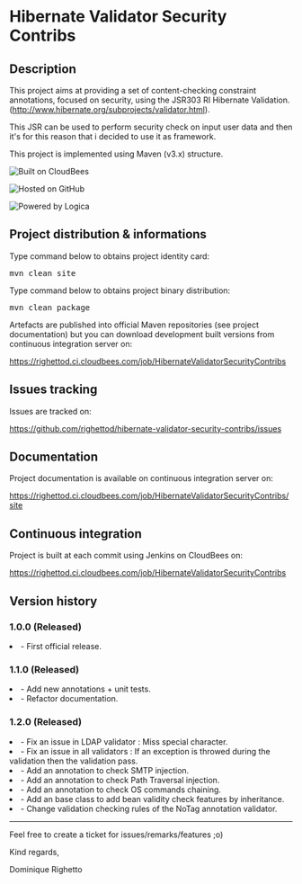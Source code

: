 # Hibernate Validator Security Contribs

## Description
This project aims at providing a set of content-checking constraint annotations, 
focused on security, using the JSR303 RI Hibernate Validation. 
(http://www.hibernate.org/subprojects/validator.html).

This JSR can be used to perform security check on input user data and then it's for this 
reason that i decided to use it as framework.

This project is implemented using Maven (v3.x) structure.

![Built on CloudBees](http://web-static-cloudfront.s3.amazonaws.com/images/badges/BuiltOnDEV.png)

![Hosted on GitHub](http://alx.github.com/gitbook/assets/images/github.png)

![Powered by Logica](http://www.logica.com/img/interface/logo.png)

## Project distribution & informations

Type command below to obtains project identity card:

<pre>mvn clean site</pre>

Type command below to obtains project binary distribution:

<pre>mvn clean package</pre>

Artefacts are published into official Maven repositories (see project documentation) but 
you can download development built versions from continuous integration server on:

https://righettod.ci.cloudbees.com/job/HibernateValidatorSecurityContribs

## Issues tracking
Issues are tracked on: 

https://github.com/righettod/hibernate-validator-security-contribs/issues

## Documentation
Project documentation is available on continuous integration server on:

https://righettod.ci.cloudbees.com/job/HibernateValidatorSecurityContribs/site

## Continuous integration
Project is built at each commit using Jenkins on CloudBees on:

https://righettod.ci.cloudbees.com/job/HibernateValidatorSecurityContribs

## Version history
### 1.0.0 (Released)

<li>- First official release.

### 1.1.0 (Released)

<li>- Add new annotations + unit tests.

<li>- Refactor documentation.

### 1.2.0 (Released)

<li>- Fix an issue in LDAP validator : Miss special character.

<li>- Fix an issue in all validators : If an exception is throwed during the validation then the validation pass.

<li>- Add an annotation to check SMTP injection.

<li>- Add an annotation to check Path Traversal injection.

<li>- Add an annotation to check OS commands chaining.

<li>- Add an base class to add bean validity check features by inheritance.

<li>- Change validation checking rules of the NoTag annotation validator.

- - -

Feel free to create a ticket for issues/remarks/features ;o)

Kind regards,

Dominique Righetto
